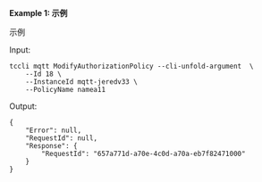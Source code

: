 **Example 1: 示例**

示例

Input: 

```
tccli mqtt ModifyAuthorizationPolicy --cli-unfold-argument  \
    --Id 18 \
    --InstanceId mqtt-jeredv33 \
    --PolicyName namea11
```

Output: 
```
{
    "Error": null,
    "RequestId": null,
    "Response": {
        "RequestId": "657a771d-a70e-4c0d-a70a-eb7f82471000"
    }
}
```

